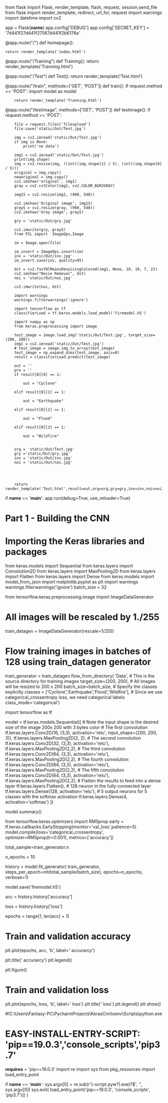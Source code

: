 from flask import Flask, render_template, flash, request, session,send_file
from flask import render_template, redirect, url_for, request
import warnings
import datetime
import cv2



app = Flask(__name__)
app.config['DEBUG']
app.config['SECRET_KEY'] = '7d441f27d441f27567d441f2b6176a'

@app.route("/")
def homepage():

    return render_template('index.html')



@app.route("/Training")
def Training():
    return render_template('Tranning.html')

@app.route("/Test")
def Test():
    return render_template('Test.html')




@app.route("/train", methods=['GET', 'POST'])
def train():
    if request.method == 'POST':
        import model as model

        return render_template('Tranning.html')





@app.route("/testimage", methods=['GET', 'POST'])
def testimage():
    if request.method == 'POST':


        file = request.files['fileupload']
        file.save('static/Out/Test.jpg')

        img = cv2.imread('static/Out/Test.jpg')
        if img is None:
            print('no data')

        img1 = cv2.imread('static/Out/Test.jpg')
        print(img.shape)
        img = cv2.resize(img, ((int)(img.shape[1] / 5), (int)(img.shape[0] / 5)))
        original = img.copy()
        neworiginal = img.copy()
        cv2.imshow('original', img1)
        gray = cv2.cvtColor(img1, cv2.COLOR_BGR2GRAY)

        img1S = cv2.resize(img1, (960, 540))

        cv2.imshow('Original image', img1S)
        grayS = cv2.resize(gray, (960, 540))
        cv2.imshow('Gray image', grayS)

        gry = 'static/Out/gry.jpg'

        cv2.imwrite(gry, grayS)
        from PIL import  ImageOps,Image

        im = Image.open(file)

        im_invert = ImageOps.invert(im)
        inv = 'static/Out/inv.jpg'
        im_invert.save(inv, quality=95)

        dst = cv2.fastNlMeansDenoisingColored(img1, None, 10, 10, 7, 21)
        cv2.imshow("Nosie Removal", dst)
        noi = 'static/Out/noi.jpg'

        cv2.imwrite(noi, dst)

        import warnings
        warnings.filterwarnings('ignore')

        import tensorflow as tf
        classifierLoad = tf.keras.models.load_model('firemodel.h5')

        import numpy as np
        from keras.preprocessing import image

        test_image = image.load_img('static/Out/Test.jpg', target_size=(200, 200))
        img1 = cv2.imread('static/Out/Test.jpg')
        # test_image = image.img_to_array(test_image)
        test_image = np.expand_dims(test_image, axis=0)
        result = classifierLoad.predict(test_image)

        out = ''
        pre = ''
        if result[0][0] == 1:

            out = "Cyclone"

        elif result[0][1] == 1:

            out = "Earthquake"

        elif result[0][2] == 1:

            out = "Flood"

        elif result[0][3] == 1:

            out = "Wildfire"


        org = 'static/Out/Test.jpg'
        gry ='static/Out/gry.jpg'
        inv = 'static/Out/inv.jpg'
        noi = 'static/Out/noi.jpg'




        return render_template('Test.html',result=out,org=org,gry=gry,inv=inv,noi=noi)










if __name__ == '__main__':
    app.run(debug=True, use_reloader=True)


# Part 1 - Building the CNN

# Importing the Keras libraries and packages
from keras.models import Sequential
from keras.layers import Convolution2D
from keras.layers import MaxPooling2D
from keras.layers import Flatten
from keras.layers import Dense
from keras.models import model_from_json
import matplotlib.pyplot as plt
import warnings
warnings.filterwarnings('ignore')
batch_size = 32

from tensorflow.keras.preprocessing.image import ImageDataGenerator

# All images will be rescaled by 1./255
train_datagen = ImageDataGenerator(rescale=1/255)

# Flow training images in batches of 128 using train_datagen generator
train_generator = train_datagen.flow_from_directory(
        'Data',  # This is the source directory for training images
        target_size=(200, 200),  # All images will be resized to 200 x 200
        batch_size=batch_size,
        # Specify the classes explicitly
        classes = ['Cyclone','Earthquake','Flood','Wildfire'],
        # Since we use categorical_crossentropy loss, we need categorical labels
        class_mode='categorical')

import tensorflow as tf

model = tf.keras.models.Sequential([
    # Note the input shape is the desired size of the image 200x 200 with 3 bytes color
    # The first convolution
    tf.keras.layers.Conv2D(16, (3,3), activation='relu', input_shape=(200, 200, 3)),
    tf.keras.layers.MaxPooling2D(2, 2),
    # The second convolution
    tf.keras.layers.Conv2D(32, (3,3), activation='relu'),
    tf.keras.layers.MaxPooling2D(2,2),
    # The third convolution
    tf.keras.layers.Conv2D(64, (3,3), activation='relu'),
    tf.keras.layers.MaxPooling2D(2,2),
    # The fourth convolution
    tf.keras.layers.Conv2D(64, (3,3), activation='relu'),
    tf.keras.layers.MaxPooling2D(2,2),
    # The fifth convolution
    tf.keras.layers.Conv2D(64, (3,3), activation='relu'),
    tf.keras.layers.MaxPooling2D(2,2),
    # Flatten the results to feed into a dense layer
    tf.keras.layers.Flatten(),
    # 128 neuron in the fully-connected layer
    tf.keras.layers.Dense(128, activation='relu'),
    # 5 output neurons for 5 classes with the softmax activation
    tf.keras.layers.Dense(4, activation='softmax')
])

model.summary()

from tensorflow.keras.optimizers import RMSprop
early = tf.keras.callbacks.EarlyStopping(monitor='val_loss',patience=5)
model.compile(loss='categorical_crossentropy',
              optimizer=RMSprop(lr=0.001),
              metrics=['accuracy'])

total_sample=train_generator.n

n_epochs = 10

history = model.fit_generator(
        train_generator,
        steps_per_epoch=int(total_sample/batch_size),
        epochs=n_epochs,
        verbose=1)




model.save('firemodel.h5')



acc = history.history['accuracy']

loss = history.history['loss']

epochs = range(1, len(acc) + 1)

# Train and validation accuracy
plt.plot(epochs, acc, 'b', label=' accurarcy')

plt.title('  accurarcy')
plt.legend()

plt.figure()

# Train and validation loss
plt.plot(epochs, loss, 'b', label=' loss')
plt.title('  loss')
plt.legend()
plt.show()


#!C:\Users\Fantasy-PC\PycharmProjects\KerasCnn\venv\Scripts\python.exe
# EASY-INSTALL-ENTRY-SCRIPT: 'pip==19.0.3','console_scripts','pip3.7'
__requires__ = 'pip==19.0.3'
import re
import sys
from pkg_resources import load_entry_point

if __name__ == '__main__':
    sys.argv[0] = re.sub(r'(-script\.pyw?|\.exe)?$', '', sys.argv[0])
    sys.exit(
        load_entry_point('pip==19.0.3', 'console_scripts', 'pip3.7')()
    )

